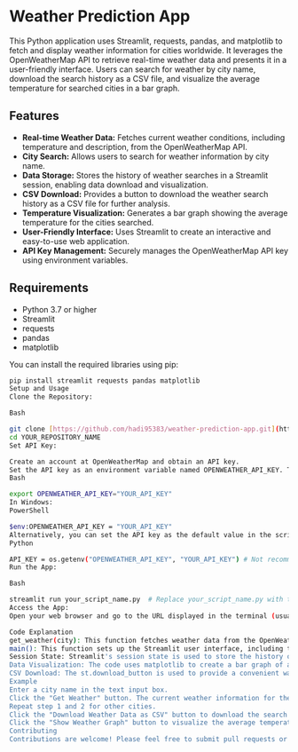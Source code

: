# Weather Prediction App

This Python application uses Streamlit, requests, pandas, and matplotlib to fetch and display weather information for cities worldwide. It leverages the OpenWeatherMap API to retrieve real-time weather data and presents it in a user-friendly interface.  Users can search for weather by city name, download the search history as a CSV file, and visualize the average temperature for searched cities in a bar graph.

## Features

* **Real-time Weather Data:** Fetches current weather conditions, including temperature and description, from the OpenWeatherMap API.
* **City Search:** Allows users to search for weather information by city name.
* **Data Storage:** Stores the history of weather searches in a Streamlit session, enabling data download and visualization.
* **CSV Download:** Provides a button to download the weather search history as a CSV file for further analysis.
* **Temperature Visualization:** Generates a bar graph showing the average temperature for the cities searched.
* **User-Friendly Interface:** Uses Streamlit to create an interactive and easy-to-use web application.
* **API Key Management:** Securely manages the OpenWeatherMap API key using environment variables.

## Requirements

* Python 3.7 or higher
* Streamlit
* requests
* pandas
* matplotlib

You can install the required libraries using pip:

```bash
pip install streamlit requests pandas matplotlib
Setup and Usage
Clone the Repository:

Bash

git clone [https://github.com/hadi95383/weather-prediction-app.git](https://www.google.com/search?q=https://github.com/hadi95383/Yweather-prediction-app.git)  
cd YOUR_REPOSITORY_NAME
Set API Key:

Create an account at OpenWeatherMap and obtain an API key.
Set the API key as an environment variable named OPENWEATHER_API_KEY. This is the recommended approach for security. In Linux/macOS:
Bash

export OPENWEATHER_API_KEY="YOUR_API_KEY"
In Windows:
PowerShell

$env:OPENWEATHER_API_KEY = "YOUR_API_KEY"
Alternatively, you can set the API key as the default value in the script (less secure):
Python

API_KEY = os.getenv("OPENWEATHER_API_KEY", "YOUR_API_KEY") # Not recommended for production
Run the App:

Bash

streamlit run your_script_name.py  # Replace your_script_name.py with the actual name
Access the App:
Open your web browser and go to the URL displayed in the terminal (usually http://localhost:8501).

Code Explanation
get_weather(city): This function fetches weather data from the OpenWeatherMap API using the provided city name. It handles API requests, error checking, and data extraction. It also stores the search results in the Streamlit session state.
main(): This function sets up the Streamlit user interface, including text input for city name, buttons for fetching weather and downloading data, and the display area for results and graphs.
Session State: Streamlit's session state is used to store the history of weather searches, making it available for download and visualization.
Data Visualization: The code uses matplotlib to create a bar graph of average temperatures.
CSV Download: The st.download_button is used to provide a convenient way to download the search data as a CSV file.
Example
Enter a city name in the text input box.
Click the "Get Weather" button. The current weather information for the city will be displayed.
Repeat step 1 and 2 for other cities.
Click the "Download Weather Data as CSV" button to download the search history.
Click the "Show Weather Graph" button to visualize the average temperature for the searched cities.
Contributing
Contributions are welcome! Please feel free to submit pull requests or open issues.
